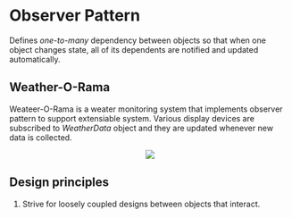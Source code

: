 # Observer Pattern

Defines _one-to-many_ dependency between objects so that when one object changes state, all of its dependents are notified and updated automatically.

## Weather-O-Rama

Weateer-O-Rama is a weater monitoring system that implements observer pattern to support extensiable system. Various display devices are subscribed to _WeatherData_ object and they are updated whenever new data is collected.

<div align="center"> 
    <img src="https://user-images.githubusercontent.com/56651041/208571731-2db74b2d-f63b-490a-97f2-9d518050f2e8.png">    
</div>

## Design principles

1. Strive for loosely coupled designs between objects that interact.

